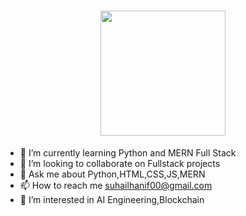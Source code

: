 <h1 align="center"><img src="https://github.com/SuhailHanif0/SuhailHanif0/assets/152291960/63880b10-662c-4812-a47a-403701efb949" width="200" ></h1>

 
- 🌱 I’m currently learning Python and MERN Full Stack
- 💞️ I’m looking to collaborate on Fullstack projects
- 💬 Ask me about Python,HTML,CSS,JS,MERN
- 📫 How to reach me suhailhanif00@gmail.com
- 👀 I’m interested in AI Engineering,Blockchain

<!---
SuhailHanif0/SuhailHanif0 is a ✨ special ✨ repository because its `README.md` (this file) appears on your GitHub profile.
You can click the Preview link to take a look at your changes.
--->
